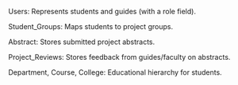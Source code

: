 Users: Represents students and guides (with a role field).

Student_Groups: Maps students to project groups.

Abstract: Stores submitted project abstracts.

Project_Reviews: Stores feedback from guides/faculty on abstracts.

Department, Course, College: Educational hierarchy for students.